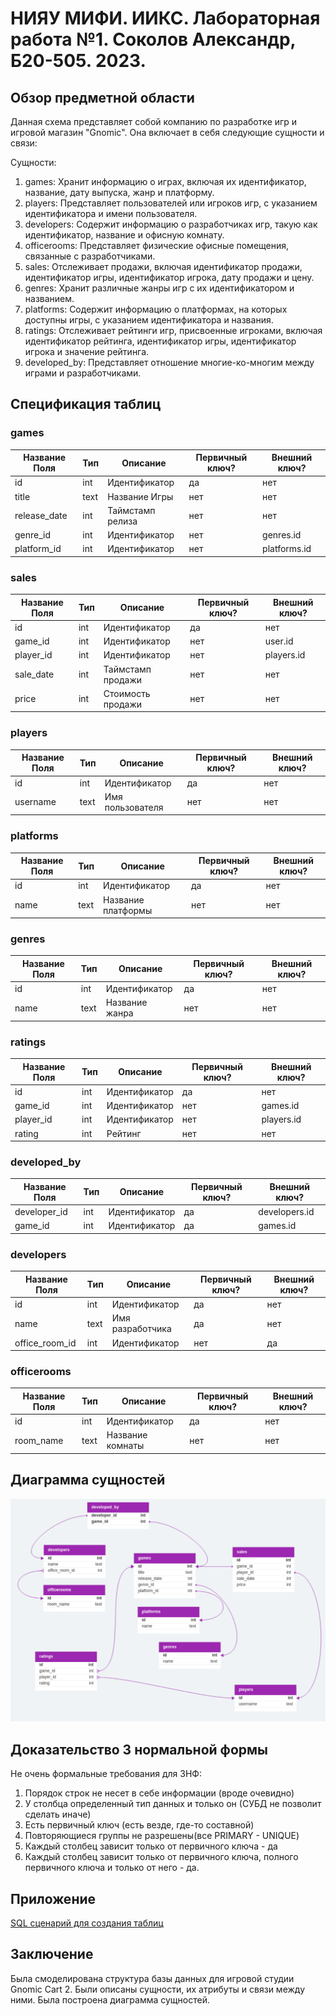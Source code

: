# НИЯУ МИФИ. ИИКС. Лабораторная работа №1. Соколов Александр, Б20-505. 2023.

## Обзор предметной области

Данная схема представляет собой компанию по разработке игр и игровой магазин "Gnomic". Она включает в себя следующие сущности и связи:

Сущности:

1. games: Хранит информацию о играх, включая их идентификатор, название, дату выпуска, жанр и платформу.
2. players: Представляет пользователей или игроков игр, с указанием идентификатора и имени пользователя.
3. developers: Содержит информацию о разработчиках игр, такую как идентификатор, название и офисную комнату.
4. officerooms: Представляет физические офисные помещения, связанные с разработчиками.
5. sales: Отслеживает продажи, включая идентификатор продажи, идентификатор игры, идентификатор игрока, дату продажи и цену.
6. genres: Хранит различные жанры игр с их идентификатором и названием.
7. platforms: Содержит информацию о платформах, на которых доступны игры, с указанием идентификатора и названия.
8. ratings: Отслеживает рейтинги игр, присвоенные игроками, включая идентификатор рейтинга, идентификатор игры, идентификатор игрока и значение рейтинга.
9. developed_by: Представляет отношение многие-ко-многим между играми и разработчиками.

## Спецификация таблиц

### games

| Название Поля | Тип | Описание | Первичный ключ? | Внешний ключ? |
| --- | --- | --- | --- | --- |
| id | int | Идентификатор | да | нет |
| title | text | Название Игры | нет | нет |
| release_date | int | Таймстамп релиза | нет | нет |
| genre_id | int | Идентификатор | нет | genres.id |
| platform_id | int | Идентификатор | нет | platforms.id |

### sales

| Название Поля | Тип | Описание | Первичный ключ? | Внешний ключ? |
| --- | --- | --- | --- | --- |
| id | int | Идентификатор | да | нет |
| game_id | int | Идентификатор | нет | user.id |
| player_id | int | Идентификатор | нет | players.id |
| sale_date | int | Таймстамп продажи | нет | нет |
| price | int | Стоимость продажи | нет | нет |

### players

| Название Поля | Тип | Описание | Первичный ключ? | Внешний ключ? |
| --- | --- | --- | --- | --- |
| id | int | Идентификатор | да | нет |
| username | text | Имя пользователя | нет | нет |

### platforms

| Название Поля | Тип | Описание | Первичный ключ? | Внешний ключ? |
| --- | --- | --- | --- | --- |
| id | int | Идентификатор | да | нет |
| name | text | Название платформы | нет | нет |

### genres

| Название Поля | Тип | Описание | Первичный ключ? | Внешний ключ? |
| --- | --- | --- | --- | --- |
| id | int | Идентификатор | да | нет |
| name | text | Название жанра | нет | нет |

### ratings

| Название Поля | Тип | Описание | Первичный ключ? | Внешний ключ? |
| --- | --- | --- | --- | --- |
| id | int | Идентификатор | да | нет |
| game_id | int | Идентификатор | нет | games.id |
| player_id | int | Идентификатор | нет | players.id |
| rating | int | Рейтинг | нет | нет |

### developed_by

| Название Поля | Тип | Описание | Первичный ключ? | Внешний ключ? |
| --- | --- | --- | --- | --- |
| developer_id | int | Идентификатор | да | developers.id |
| game_id | int | Идентификатор | да | games.id |

### developers

| Название Поля | Тип | Описание | Первичный ключ? | Внешний ключ? |
| --- | --- | --- | --- | --- |
| id | int | Идентификатор | да | нет |
| name | text | Имя разработчика | да | нет |
| office_room_id | int | Идентификатор | нет | да |

### officerooms

| Название Поля | Тип | Описание | Первичный ключ? | Внешний ключ? |
| --- | --- | --- | --- | --- |
| id | int | Идентификатор | да | нет |
| room_name | text | Название комнаты | нет | нет |

## Диаграмма сущностей

![Entity Relationship Diagram](./gnomic_cart_2.png)

## Доказательство 3 нормальной формы

Не очень формальные требования для 3НФ:

1) Порядок строк не несет в себе информации (вроде очевидно)
2) У столбца определенный тип данных и только он (СУБД не позволит сделать иначе)
3) Есть первичный ключ (есть везде, где-то составной)
4) Повторяющиеся группы не разрешены(все PRIMARY - UNIQUE)
5) Каждый столбец зависит только от первичного ключа - да
6) Каждый столбец зависит только от первичного ключа, полного первичного ключа и только от него - да.

## Приложение

[SQL сценарий для создания таблиц](./gnomi_cart_2.sql)

## Заключение

Была смоделирована структура базы данных для игровой студии Gnomic Cart 2. Были описаны сущности, их атрибуты и связи между ними. Была построена диаграмма сущностей.
